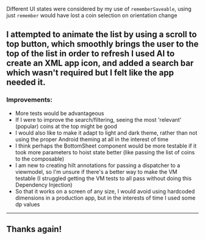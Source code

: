 
Different UI states were considered by my use of `rememberSaveable`, using just `remember` would have lost a coin selection on orientation change

I attempted to animate the list by using a scroll to top button, which smoothly brings the user to the top of the list in order to refresh
I used AI to create an XML app icon, and added a search bar which wasn't required but I felt like the app needed it. 
---

### Improvements:
- More tests would be advantageous
- If I were to improve the search/filtering, seeing the most 'relevant' (popular) coins at the top might be good
- I would also like to make it adapt to light and dark theme, rather than not using the proper Android theming at all in the interest of time
- I think perhaps the BottomSheet component would be more testable if it took more parameters to hoist state better (like passing the list of coins to the composable)
- I am new to creating hilt annotations for passing a dispatcher to a viewmodel, so I'm unsure if there's a better way to make the VM testable (I struggled getting the VM tests to all pass without doing this Dependency Injection)
- So that it works on a screen of any size, I would avoid using hardcoded dimensions in a production app, but in the interests of time I used some dp values

---

## Thanks again!
